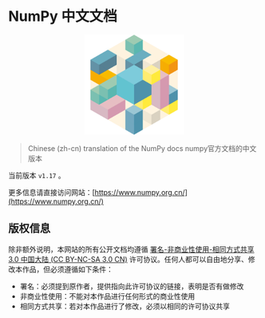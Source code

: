 # NumPy 中文文档

<p align="center">
    <img width="200" height="200" src="./_logo/logo.png" alt="numpy中文文档logo" />
</p>

> Chinese (zh-cn) translation of the NumPy docs
> numpy官方文档的中文版本

当前版本 ``v1.17`` 。

更多信息请直接访问网站：[https://www.numpy.org.cn/](https://www.numpy.org.cn/)

## 版权信息

除非额外说明，本网站的所有公开文档均遵循 [署名-非商业性使用-相同方式共享 3.0 中国大陆 (CC BY-NC-SA 3.0 CN)](https://creativecommons.org/licenses/by-nc-sa/3.0/cn/) 许可协议。任何人都可以自由地分享、修改本作品，但必须遵循如下条件：

- 署名：必须提到原作者，提供指向此许可协议的链接，表明是否有做修改
- 非商业性使用：不能对本作品进行任何形式的商业性使用
- 相同方式共享：若对本作品进行了修改，必须以相同的许可协议共享
